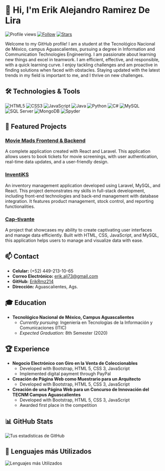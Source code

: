 # 👋 Hi, I'm Erik Alejandro Ramirez De Lira

![Profile views](https://komarev.com/ghpvc/?username=ErikRmz214&color=brightgreen) [![Follow](https://img.shields.io/github/followers/ErikRmz214?label=Follow&style=social)](https://github.com/ErikRmz214) [![Stars](https://img.shields.io/github/stars/ErikRmz214?style=social)](https://github.com/ErikRmz214)

Welcome to my GitHub profile! I am a student at the Tecnológico Nacional de México, campus Aguascalientes, pursuing a degree in Information and Communication Technologies Engineering. I am passionate about learning new things and excel in teamwork. I am efficient, effective, and responsible, with a quick learning curve. I enjoy tackling challenges and am proactive in finding solutions when faced with obstacles. Staying updated with the latest trends in my field is important to me, and I thrive on new challenges.

## 🛠️ Technologies & Tools

<p>
  <img src="https://img.shields.io/badge/HTML5-E34F26?style=for-the-badge&logo=html5&logoColor=white" alt="HTML5" />
  <img src="https://img.shields.io/badge/CSS3-1572B6?style=for-the-badge&logo=css3&logoColor=white" alt="CSS3" />
  <img src="https://img.shields.io/badge/JavaScript-F7DF1E?style=for-the-badge&logo=javascript&logoColor=black" alt="JavaScript" />
  <img src="https://img.shields.io/badge/Java-007396?style=for-the-badge&logo=java&logoColor=white" alt="Java" />
  <img src="https://img.shields.io/badge/Python-3776AB?style=for-the-badge&logo=python&logoColor=white" alt="Python" />
  <img src="https://img.shields.io/badge/C%23-239120?style=for-the-badge&logo=c-sharp&logoColor=white" alt="C#" />
  <img src="https://img.shields.io/badge/MySQL-4479A1?style=for-the-badge&logo=mysql&logoColor=white" alt="MySQL" />
  <img src="https://img.shields.io/badge/SQL%20Server-CC2927?style=for-the-badge&logo=microsoft-sql-server&logoColor=white" alt="SQL Server" />
  <img src="https://img.shields.io/badge/MongoDB-47A248?style=for-the-badge&logo=mongodb&logoColor=white" alt="MongoDB" />
  <img src="https://img.shields.io/badge/Spyder-FF0000?style=for-the-badge&logo=spyder-ide&logoColor=white" alt="Spyder" />
</p>

## 🌟 Featured Projects

### [Movie Mads Frontend & Backend](https://github.com/ErikRmz214/movie-mads)
A complete application created with React and Laravel. This application allows users to book tickets for movie screenings, with user authentication, real-time data updates, and a user-friendly design.

### [InventiKS](https://github.com/ErikRmz214/inventiks)
An inventory management application developed using Laravel, MySQL, and React. This project demonstrates my skills in full-stack development, including front-end technologies and back-end management with database integration. It features product management, stock control, and reporting functionalities.

### [Cap-tivante](https://github.com/ErikRmz214/cap-tivante)
A project that showcases my ability to create captivating user interfaces and manage data efficiently. Built with HTML, CSS, JavaScript, and MySQL, this application helps users to manage and visualize data with ease.

## 📫 Contact

- **Celular:** (+52) 449-213-10-65
- **Correo Electrónico:** erik.alj73@gmail.com
- **GitHub:** [ErikRmz214](https://github.com/ErikRmz214)
- **Dirección:** Aguascalientes, Ags.

## 🎓 Education

- **Tecnológico Nacional de México, Campus Aguascalientes**
  - *Currently pursuing:* Ingeniería en Tecnologías de la Información y Comunicaciones (ITIC)
  - *Expected Graduation:* 8th Semester (2020)

## 🏆 Experience

- **Negocio Electrónico con Giro en la Venta de Coleccionables**
  - Developed with Bootstrap, HTML 5, CSS 3, JavaScript
  - Implemented digital payment through PayPal
- **Creación de Página Web como Muestrario para un Arquitecto**
  - Developed with Bootstrap, HTML 5, CSS 3, JavaScript
- **Creación de una Página Web para un Concurso de Innovación del TECNM Campus Aguascalientes**
  - Developed with Bootstrap, HTML 5, CSS 3, JavaScript
  - Awarded first place in the competition

## 📊 GitHub Stats

![Tus estadísticas de GitHub](https://github-readme-stats.vercel.app/api?username=ErikRmz214&show_icons=true&theme=radical)

## 🚀 Lenguajes más Utilizados

![Lenguajes más Utilizados](https://github-readme-stats.vercel.app/api/top-langs/?username=ErikRmz214&layout=compact&theme=radical)
